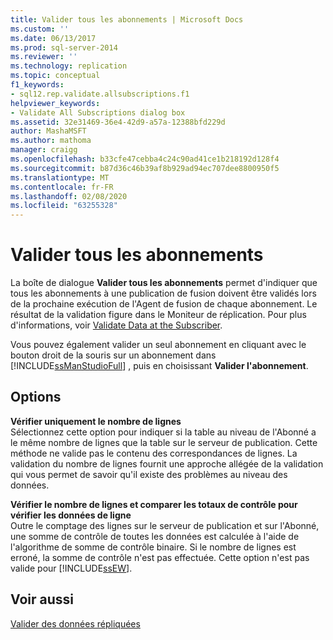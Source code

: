 ```yaml
---
title: Valider tous les abonnements | Microsoft Docs
ms.custom: ''
ms.date: 06/13/2017
ms.prod: sql-server-2014
ms.reviewer: ''
ms.technology: replication
ms.topic: conceptual
f1_keywords:
- sql12.rep.validate.allsubscriptions.f1
helpviewer_keywords:
- Validate All Subscriptions dialog box
ms.assetid: 32e31469-36e4-42d9-a57a-12388bfd229d
author: MashaMSFT
ms.author: mathoma
manager: craigg
ms.openlocfilehash: b33cfe47cebba4c24c90ad41ce1b218192d128f4
ms.sourcegitcommit: b87d36c46b39af8b929ad94ec707dee8800950f5
ms.translationtype: MT
ms.contentlocale: fr-FR
ms.lasthandoff: 02/08/2020
ms.locfileid: "63255328"
---
```

# <a name="validate-all-subscriptions"></a>Valider tous les abonnements
  La boîte de dialogue **Valider tous les abonnements** permet d'indiquer que tous les abonnements à une publication de fusion doivent être validés lors de la prochaine exécution de l'Agent de fusion de chaque abonnement. Le résultat de la validation figure dans le Moniteur de réplication. Pour plus d'informations, voir [Validate Data at the Subscriber](validate-data-at-the-subscriber.md).  
  
 Vous pouvez également valider un seul abonnement en cliquant avec le bouton droit de la souris sur un abonnement dans [!INCLUDE[ssManStudioFull](../../includes/ssmanstudiofull-md.md)] , puis en choisissant **Valider l'abonnement**.  
  
## <a name="options"></a>Options  
 **Vérifier uniquement le nombre de lignes**  
 Sélectionnez cette option pour indiquer si la table au niveau de l'Abonné a le même nombre de lignes que la table sur le serveur de publication. Cette méthode ne valide pas le contenu des correspondances de lignes. La validation du nombre de lignes fournit une approche allégée de la validation qui vous permet de savoir qu'il existe des problèmes au niveau des données.  
  
 **Vérifier le nombre de lignes et comparer les totaux de contrôle pour vérifier les données de ligne**  
 Outre le comptage des lignes sur le serveur de publication et sur l'Abonné, une somme de contrôle de toutes les données est calculée à l'aide de l'algorithme de somme de contrôle binaire. Si le nombre de lignes est erroné, la somme de contrôle n'est pas effectuée. Cette option n'est pas valide pour [!INCLUDE[ssEW](../../includes/ssew-md.md)].  
  
## <a name="see-also"></a>Voir aussi  
 [Valider des données répliquées](validate-data-at-the-subscriber.md)  
  
  
